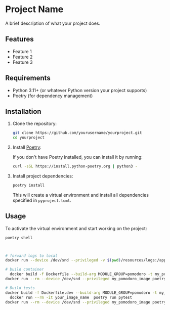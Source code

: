 # Project Name

A brief description of what your project does.

## Features

- Feature 1
- Feature 2
- Feature 3

## Requirements

- Python 3.11+ (or whatever Python version your project supports)
- Poetry (for dependency management)

## Installation

1. Clone the repository:

    ```bash
    git clone https://github.com/yourusername/yourproject.git
    cd yourproject
    ```

2. Install [Poetry](https://python-poetry.org/docs/#installation):

    If you don't have Poetry installed, you can install it by running:

    ```bash
    curl -sSL https://install.python-poetry.org | python3 -
    ```

3. Install project dependencies:

    ```bash
    poetry install
    ```

    This will create a virtual environment and install all dependencies specified in `pyproject.toml`.

## Usage

To activate the virtual environment and start working on the project:

```bash
poetry shell



# forward logs to local
docker run --device /dev/snd --privileged -v $(pwd)/resources/logs:/app/resources/logs my_pomodoro_image poetry run python -m src.pomodoro.pomodoro -m 25

# build container 
  docker build -f Dockerfile --build-arg MODULE_GROUP=pomodoro -t my_pomodoro_image .
docker run --rm --device /dev/snd --privileged my_pomodoro_image poetry run python -m src.pomodoro.pomodoro -m 0

# Build tests
docker build -f Dockerfile.dev --build-arg MODULE_GROUP=pomodoro -t my_pomodoro_image . 
  docker run --rm -it your_image_name  poetry run pytest  
docker run --rm --device /dev/snd --privileged my_pomodoro_image poetry run behave
